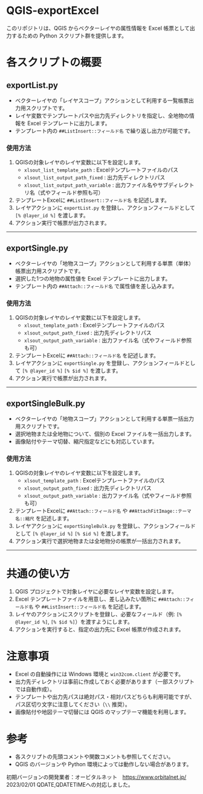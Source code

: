 # QGIS-exportExcel

このリポジトリは、QGIS からベクターレイヤの属性情報を Excel 帳票として出力するための Python スクリプト群を提供します。

# 各スクリプトの概要

## exportList.py
- ベクターレイヤの「レイヤスコープ」アクションとして利用する一覧帳票出力用スクリプトです。
- レイヤ変数でテンプレートパスや出力先ディレクトリを指定し、全地物の情報を Excel テンプレートに出力します。
- テンプレート内の `##ListInsert::フィールド名` で繰り返し出力が可能です。

### 使用方法
1. QGISの対象レイヤのレイヤ変数に以下を設定します。
   - `xlsout_list_template_path` : Excelテンプレートファイルのパス
   - `xlsout_list_output_path_fixed` : 出力先ディレクトリパス
   - `xlsout_list_output_path_variable` : 出力ファイル名やサブディレクトリ名（式やフィールド参照も可）
2. テンプレートExcelに `##ListInsert::フィールド名` を記述します。
3. レイヤアクションに `exportList.py` を登録し、アクションフィールドとして `[% @layer_id %]` を渡します。
4. アクション実行で帳票が出力されます。

---

## exportSingle.py
- ベクターレイヤの「地物スコープ」アクションとして利用する単票（単体）帳票出力用スクリプトです。
- 選択した1つの地物の属性値を Excel テンプレートに出力します。
- テンプレート内の `##Attach::フィールド名` で属性値を差し込みます。

### 使用方法
1. QGISの対象レイヤのレイヤ変数に以下を設定します。
   - `xlsout_template_path` : Excelテンプレートファイルのパス
   - `xlsout_output_path_fixed` : 出力先ディレクトリパス
   - `xlsout_output_path_variable` : 出力ファイル名（式やフィールド参照も可）
2. テンプレートExcelに `##Attach::フィールド名` を記述します。
3. レイヤアクションに `exportSingle.py` を登録し、アクションフィールドとして `[% @layer_id %]` `[% $id %]` を渡します。
4. アクション実行で帳票が出力されます。

---

## exportSingleBulk.py
- ベクターレイヤの「地物スコープ」アクションとして利用する単票一括出力用スクリプトです。
- 選択地物または全地物について、個別の Excel ファイルを一括出力します。
- 画像貼付やテーマ切替、縮尺指定などにも対応しています。

### 使用方法
1. QGISの対象レイヤのレイヤ変数に以下を設定します。
   - `xlsout_template_path` : Excelテンプレートファイルのパス
   - `xlsout_output_path_fixed` : 出力先ディレクトリパス
   - `xlsout_output_path_variable` : 出力ファイル名（式やフィールド参照も可）
2. テンプレートExcelに `##Attach::フィールド名` や `##AttachFitImage::テーマ名::縮尺` を記述します。
3. レイヤアクションに `exportSingleBulk.py` を登録し、アクションフィールドとして `[% @layer_id %]` `[% $id %]` を渡します。
4. アクション実行で選択地物または全地物分の帳票が一括出力されます。

---

# 共通の使い方

1. QGIS プロジェクトで対象レイヤに必要なレイヤ変数を設定します。
2. Excel テンプレートファイルを用意し、差し込みたい箇所に `##Attach::フィールド名` や `##ListInsert::フィールド名` を記述します。
3. レイヤのアクションにスクリプトを登録し、必要なフィールド（例: `[% @layer_id %]`, `[% $id %]`）を渡すようにします。
4. アクションを実行すると、指定の出力先に Excel 帳票が作成されます。

# 注意事項

- Excel の自動操作には Windows 環境と `win32com.client` が必要です。
- 出力先ディレクトリは事前に作成しておく必要があります（一部スクリプトでは自動作成）。
- テンプレートや出力先パスは絶対パス・相対パスどちらも利用可能ですが、パス区切り文字に注意してください（`\\` 推奨）。
- 画像貼付や地図テーマ切替には QGIS のマップテーマ機能を利用します。

# 参考

- 各スクリプトの先頭コメントや関数コメントも参照してください。
- QGIS のバージョンや Python 環境によっては動作しない場合があります。

初期バージョンの開発業者：オービタルネット　https://www.orbitalnet.jp/  
2023/02/01 QDATE,QDATETIMEへの対応しました。